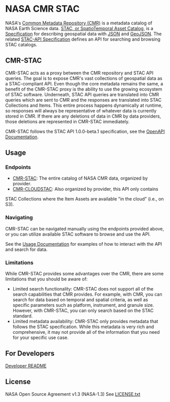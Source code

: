 # NASA CMR STAC
NASA's [Common Metadata Repository (CMR)](https://cmr.earthdata.nasa.gov/search) is a metadata
catalog of NASA Earth Science data. [STAC, or SpatioTemporal Asset Catalog](https://stacspec.org/), is a
[Specification](https://github.com/radiantearth/stac-spec) for describing geospatial data with
[JSON](https://www.json.org/) and [GeoJSON](http://geojson.io/). The related
[STAC-API Specification](https://github.com/radiantearth/stac-api-spec) defines an API
for searching and browsing STAC catalogs.

## CMR-STAC
CMR-STAC acts as a proxy between the CMR repository and STAC API queries.
The goal is to expose CMR's vast collections of geospatial data as a STAC-compliant API.
Even though the core metadata remains the same, a benefit of the CMR-STAC proxy is the ability
to use the growing ecosystem of STAC software. Underneath, STAC API queries are translated into
CMR queries which are sent to CMR and the responses are translated into STAC Collections and Items.
This entire process happens dynamically at runtime, so responses will always be representative of
whatever data is currently stored in CMR. If there are any deletions of data in CMR by data providers,
those deletions are represented in CMR-STAC immediately.

CMR-STAC follows the STAC API 1.0.0-beta.1 specification, see the
[OpenAPI Documentation](https://api.stacspec.org/v1.0.0-beta.1/index.html).

## Usage
### Endpoints
- [CMR-STAC](https://cmr.earthdata.nasa.gov/stac): The entire catalog of NASA CMR data, organized by provider.
- [CMR-CLOUDSTAC](https://cmr.earthdata.nasa.gov/cloudstac): Also organized by provider, this API only contains

STAC Collections where the Item Assets are available "in the cloud" (i.e., on S3).

### Navigating
CMR-STAC can be navigated manually using the endpoints provided above, or you can utilize available STAC software to browse and use the API.  
  
See the [Usage Documentation](docs/usage/usage.md) for examples of how to interact with the API and search for data.  

### Limitations
While CMR-STAC provides some advantages over the CMR, there are some limitations that you should be aware of:  
- Limited search functionality: CMR-STAC does not support all of the search capabilities that CMR provides. For example, with CMR, you can search for data based on temporal and spatial criteria, as well as specific parameters such as platform, instrument, and granule size. However, with CMR-STAC, you can only search based on the STAC standard.
- Limited metadata availability: CMR-STAC only provides metadata that follows the STAC specification. While this metadata is very rich and comprehensive, it may not provide all of the information that you need for your specific use case.

## For Developers
[Developer README](src/README.md)

## License
NASA Open Source Agreement v1.3 (NASA-1.3)
See [LICENSE.txt](./LICENSE.txt)
